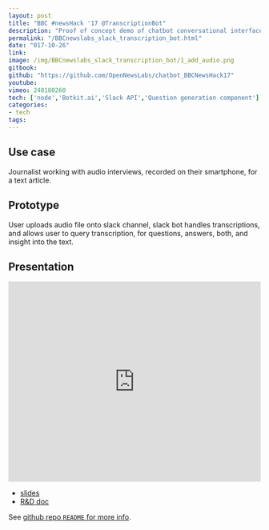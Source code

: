```yaml
---
layout: post
title: "BBC #newsHack '17 @TranscriptionBot"
description: "Proof of concept demo of chatbot conversational interface for transcription service."
permalink: "/BBCnewslabs_slack_transcription_bot.html"
date: "017-10-26"
link: 
image: /img/BBCnewslabs_slack_transcription_bot/1_add_audio.png
gitbook:  
github: "https://github.com/OpenNewsLabs/chatbot_BBCNewsHack17"
youtube: 
vimeo: 240180260
tech: ['node','Botkit.ai','Slack API','Question generation component']
categories:
- tech
tags:
---
```



## Use case
Journalist working with audio interviews, recorded on their smartphone, for a text article.   

## Prototype
User uploads audio file onto slack channel, slack bot handles transcriptions, and allows user to query transcription, for questions, answers, both, and insight into the text.


## Presentation 

<div class="videoWrapper">
	<iframe src="https://player.vimeo.com/video/240180260" width="100%" height="400" frameborder="0" webkitallowfullscreen mozallowfullscreen allowfullscreen></iframe>
</div>



- [slides](https://docs.google.com/presentation/d/1ky52Q9UJ9VV_gl6hKQWBS5GrOIARIqogwSZbkswXcY0/edit?usp=sharing)
- [R&D doc](https://docs.google.com/document/d/1n6B1vyQysIEeDfoDUqnVNzb7RVy_MNuyvrVekLQ0YZ4/edit?usp=sharing)


See [github repo `README` for more info]({{page.github}}).

<!-- ## Screenshots

1_add_audio.png
2_play.png
3_summary.png
transcriptionSlackBotDemo1.gif
transcriptionSlackBotDemo2.gif

## Gifs
 -->
